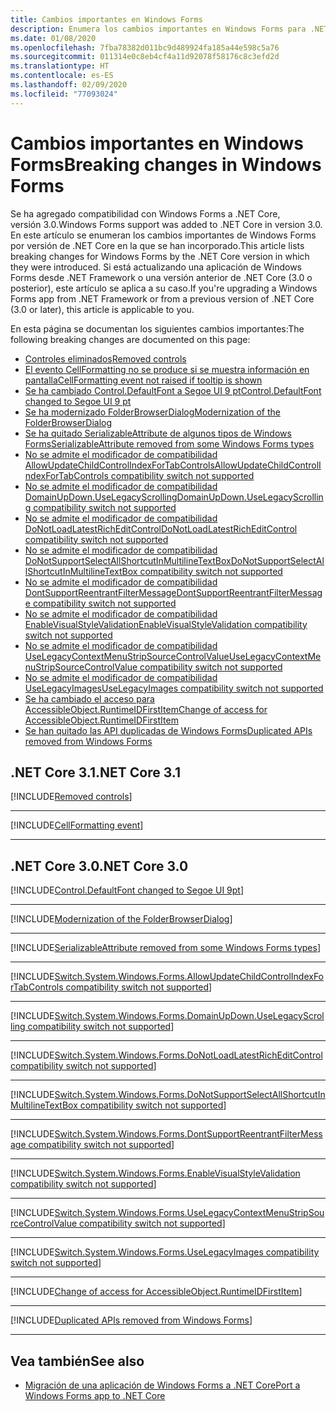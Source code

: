 ```yaml
---
title: Cambios importantes en Windows Forms
description: Enumera los cambios importantes en Windows Forms para .NET Core.
ms.date: 01/08/2020
ms.openlocfilehash: 7fba78382d011bc9d489924fa185a44e598c5a76
ms.sourcegitcommit: 011314e0c8eb4cf4a11d92078f58176c8c3efd2d
ms.translationtype: HT
ms.contentlocale: es-ES
ms.lasthandoff: 02/09/2020
ms.locfileid: "77093024"
---
```

# <a name="breaking-changes-in-windows-forms"></a><span data-ttu-id="a3f98-103">Cambios importantes en Windows Forms</span><span class="sxs-lookup"><span data-stu-id="a3f98-103">Breaking changes in Windows Forms</span></span>

<span data-ttu-id="a3f98-104">Se ha agregado compatibilidad con Windows Forms a .NET Core, versión 3.0.</span><span class="sxs-lookup"><span data-stu-id="a3f98-104">Windows Forms support was added to .NET Core in version 3.0.</span></span> <span data-ttu-id="a3f98-105">En este artículo se enumeran los cambios importantes de Windows Forms por versión de .NET Core en la que se han incorporado.</span><span class="sxs-lookup"><span data-stu-id="a3f98-105">This article lists breaking changes for Windows Forms by the .NET Core version in which they were introduced.</span></span> <span data-ttu-id="a3f98-106">Si está actualizando una aplicación de Windows Forms desde .NET Framework o una versión anterior de .NET Core (3.0 o posterior), este artículo se aplica a su caso.</span><span class="sxs-lookup"><span data-stu-id="a3f98-106">If you're upgrading a Windows Forms app from .NET Framework or from a previous version of .NET Core (3.0 or later), this article is applicable to you.</span></span>

<span data-ttu-id="a3f98-107">En esta página se documentan los siguientes cambios importantes:</span><span class="sxs-lookup"><span data-stu-id="a3f98-107">The following breaking changes are documented on this page:</span></span>

- [<span data-ttu-id="a3f98-108">Controles eliminados</span><span class="sxs-lookup"><span data-stu-id="a3f98-108">Removed controls</span></span>](#removed-controls)
- [<span data-ttu-id="a3f98-109">El evento CellFormatting no se produce si se muestra información en pantalla</span><span class="sxs-lookup"><span data-stu-id="a3f98-109">CellFormatting event not raised if tooltip is shown</span></span>](#cellformatting-event-not-raised-if-tooltip-is-shown)
- [<span data-ttu-id="a3f98-110">Se ha cambiado Control.DefaultFont a Segoe UI 9 pt</span><span class="sxs-lookup"><span data-stu-id="a3f98-110">Control.DefaultFont changed to Segoe UI 9 pt</span></span>](#default-control-font-changed-to-segoe-ui-9-pt)
- [<span data-ttu-id="a3f98-111">Se ha modernizado FolderBrowserDialog</span><span class="sxs-lookup"><span data-stu-id="a3f98-111">Modernization of the FolderBrowserDialog</span></span>](#modernization-of-the-folderbrowserdialog)
- [<span data-ttu-id="a3f98-112">Se ha quitado SerializableAttribute de algunos tipos de Windows Forms</span><span class="sxs-lookup"><span data-stu-id="a3f98-112">SerializableAttribute removed from some Windows Forms types</span></span>](#serializableattribute-removed-from-some-windows-forms-types)
- [<span data-ttu-id="a3f98-113">No se admite el modificador de compatibilidad AllowUpdateChildControlIndexForTabControls</span><span class="sxs-lookup"><span data-stu-id="a3f98-113">AllowUpdateChildControlIndexForTabControls compatibility switch not supported</span></span>](#allowupdatechildcontrolindexfortabcontrols-compatibility-switch-not-supported)
- [<span data-ttu-id="a3f98-114">No se admite el modificador de compatibilidad DomainUpDown.UseLegacyScrolling</span><span class="sxs-lookup"><span data-stu-id="a3f98-114">DomainUpDown.UseLegacyScrolling compatibility switch not supported</span></span>](#domainupdownuselegacyscrolling-compatibility-switch-not-supported)
- [<span data-ttu-id="a3f98-115">No se admite el modificador de compatibilidad DoNotLoadLatestRichEditControl</span><span class="sxs-lookup"><span data-stu-id="a3f98-115">DoNotLoadLatestRichEditControl compatibility switch not supported</span></span>](#donotloadlatestricheditcontrol-compatibility-switch-not-supported)
- [<span data-ttu-id="a3f98-116">No se admite el modificador de compatibilidad DoNotSupportSelectAllShortcutInMultilineTextBox</span><span class="sxs-lookup"><span data-stu-id="a3f98-116">DoNotSupportSelectAllShortcutInMultilineTextBox compatibility switch not supported</span></span>](#donotsupportselectallshortcutinmultilinetextbox-compatibility-switch-not-supported)
- [<span data-ttu-id="a3f98-117">No se admite el modificador de compatibilidad DontSupportReentrantFilterMessage</span><span class="sxs-lookup"><span data-stu-id="a3f98-117">DontSupportReentrantFilterMessage compatibility switch not supported</span></span>](#dontsupportreentrantfiltermessage-compatibility-switch-not-supported)
- [<span data-ttu-id="a3f98-118">No se admite el modificador de compatibilidad EnableVisualStyleValidation</span><span class="sxs-lookup"><span data-stu-id="a3f98-118">EnableVisualStyleValidation compatibility switch not supported</span></span>](#enablevisualstylevalidation-compatibility-switch-not-supported)
- [<span data-ttu-id="a3f98-119">No se admite el modificador de compatibilidad UseLegacyContextMenuStripSourceControlValue</span><span class="sxs-lookup"><span data-stu-id="a3f98-119">UseLegacyContextMenuStripSourceControlValue compatibility switch not supported</span></span>](#uselegacycontextmenustripsourcecontrolvalue-compatibility-switch-not-supported)
- [<span data-ttu-id="a3f98-120">No se admite el modificador de compatibilidad UseLegacyImages</span><span class="sxs-lookup"><span data-stu-id="a3f98-120">UseLegacyImages compatibility switch not supported</span></span>](#uselegacyimages-compatibility-switch-not-supported)
- [<span data-ttu-id="a3f98-121">Se ha cambiado el acceso para AccessibleObject.RuntimeIDFirstItem</span><span class="sxs-lookup"><span data-stu-id="a3f98-121">Change of access for AccessibleObject.RuntimeIDFirstItem</span></span>](#change-of-access-for-accessibleobjectruntimeidfirstitem)
- [<span data-ttu-id="a3f98-122">Se han quitado las API duplicadas de Windows Forms</span><span class="sxs-lookup"><span data-stu-id="a3f98-122">Duplicated APIs removed from Windows Forms</span></span>](#duplicated-apis-removed-from-windows-forms)

## <a name="net-core-31"></a><span data-ttu-id="a3f98-123">.NET Core 3.1</span><span class="sxs-lookup"><span data-stu-id="a3f98-123">.NET Core 3.1</span></span>

[!INCLUDE[Removed controls](~/includes/core-changes/windowsforms/3.1/remove-controls-3.1.md)]

***

[!INCLUDE[CellFormatting event](~/includes/core-changes/windowsforms/3.1/cellformatting-event-not-raised.md)]

***

## <a name="net-core-30"></a><span data-ttu-id="a3f98-124">.NET Core 3.0</span><span class="sxs-lookup"><span data-stu-id="a3f98-124">.NET Core 3.0</span></span>

[!INCLUDE[Control.DefaultFont changed to Segoe UI 9pt](~/includes/core-changes/windowsforms/3.0/control-defaultfont-changed.md)]

***

[!INCLUDE[Modernization of the FolderBrowserDialog](~/includes/core-changes/windowsforms/3.0/modernized-folderbrowserdialog.md)]

***

[!INCLUDE[SerializableAttribute removed from some Windows Forms types](~/includes/core-changes/windowsforms/3.0/remove-serializationattribute.md)]

***

[!INCLUDE[Switch.System.Windows.Forms.AllowUpdateChildControlIndexForTabControls compatibility switch not supported](~/includes/core-changes/windowsforms/3.0/deprecate-allowupdatechildcontrolindexfortabcontrols.md)]

***

[!INCLUDE[Switch.System.Windows.Forms.DomainUpDown.UseLegacyScrolling compatibility switch not supported](~/includes/core-changes/windowsforms/3.0/deprecate-uselegacyscrolling.md)]

***

[!INCLUDE[Switch.System.Windows.Forms.DoNotLoadLatestRichEditControl compatibility switch not supported](~/includes/core-changes/windowsforms/3.0/deprecate-donotloadlatestricheditcontrol.md)]

***

[!INCLUDE[Switch.System.Windows.Forms.DoNotSupportSelectAllShortcutInMultilineTextBox compatibility switch not supported](~/includes/core-changes/windowsforms/3.0/deprecate-donotsupportselectallshortcutinmultilinetextbox.md)]

***

[!INCLUDE[Switch.System.Windows.Forms.DontSupportReentrantFilterMessage compatibility switch not supported](~/includes/core-changes/windowsforms/3.0/deprecate-dontsupportreentrantfiltermessage.md)]

***

[!INCLUDE[Switch.System.Windows.Forms.EnableVisualStyleValidation compatibility switch not supported](~/includes/core-changes/windowsforms/3.0/deprecate-enablevisualstylevalidation.md)]

***

[!INCLUDE[Switch.System.Windows.Forms.UseLegacyContextMenuStripSourceControlValue compatibility switch not supported](~/includes/core-changes/windowsforms/3.0/deprecate-uselegacycontextmenustripsourcecontrolvalue.md)]

***

[!INCLUDE[Switch.System.Windows.Forms.UseLegacyImages compatibility switch not supported](~/includes/core-changes/windowsforms/3.0/deprecate-uselegacyimages.md)]

***

[!INCLUDE[Change of access for AccessibleObject.RuntimeIDFirstItem](~/includes/core-changes/windowsforms/3.0/changed-access-for-runtimeidfirstitem.md)]

***

[!INCLUDE[Duplicated APIs removed from Windows Forms](~/includes/core-changes/windowsforms/3.0/remove-duplicated-apis.md)]

***

## <a name="see-also"></a><span data-ttu-id="a3f98-125">Vea también</span><span class="sxs-lookup"><span data-stu-id="a3f98-125">See also</span></span>

- [<span data-ttu-id="a3f98-126">Migración de una aplicación de Windows Forms a .NET Core</span><span class="sxs-lookup"><span data-stu-id="a3f98-126">Port a Windows Forms app to .NET Core</span></span>](../porting/winforms.md)
